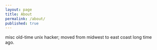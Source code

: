 ```yaml
---
layout: page
title: About
permalink: /about/
published: true
---
```


misc old-time unix hacker; moved from midwest to east coast long time ago. 


